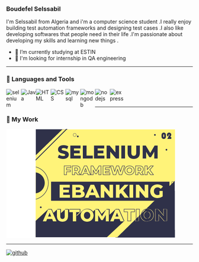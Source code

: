 <!--- ![Testing and Development](https://github.com/B-Selssabil/B-Selssabil-/blob/main/FINALLY.png) -->

### Boudefel Selssabil

I'm Selssabil from Algeria and  i'm a computer science student .I really enjoy building test  automation  frameworks  and designing test cases .I also like developing softwares that people need in their life .I'm passionate about developing my skills and learning new things .



- 🔭 I’m currently studying  at ESTIN 
- 👯 I'm looking for internship in QA engineering

---

### 🧰 Languages and Tools

<img align="left" alt="selenium" width="40px" style="marging-right:90px;" src="https://cdn.jsdelivr.net/gh/devicons/devicon/icons/selenium/selenium-original.svg" />
<img align="left" alt="Java" width="40px" style="marging-right:90px;" src="https://cdn.jsdelivr.net/gh/devicons/devicon/icons/java/java-original.svg"/>
<img align="left" alt="HTML" width="40px" style="marging-right:90px;" src="https://cdn.jsdelivr.net/gh/devicons/devicon/icons/html5/html5-plain.svg" />
<img align="left" alt="CSS" width="40px" style="marging-right:90px;" src="https://cdn.jsdelivr.net/gh/devicons/devicon/icons/css3/css3-plain.svg" />
<img align="left" alt="mysql" width="40px" style="marging-right:90px;" src="https://cdn.jsdelivr.net/gh/devicons/devicon/icons/mysql/mysql-original-wordmark.svg" />
<img align="left" alt="mongodb" width="40px" style="marging-right:90px;" src="https://cdn.jsdelivr.net/gh/devicons/devicon/icons/mongodb/mongodb-original.svg" />
<img align="left" alt="nodejs" width="40px" style="marging-right:90px;" src="https://cdn.jsdelivr.net/gh/devicons/devicon/icons/nodejs/nodejs-original.svg" />
<img align="left" alt="express" width="40px" style="marging-right:90px;" src="https://cdn.jsdelivr.net/gh/devicons/devicon/icons/express/express-original.svg" />



</br>          
</br>          


---




### 🔭 My Work

[<img src='https://github.com/B-Selssabil/B-Selssabil/blob/main/selenium.png' alt='selenium' >](https://github.com/B-Selssabil/testBankingV1) 



---


[<img src='https://cdn.jsdelivr.net/npm/simple-icons@3.0.1/icons/github.svg' alt='github' height='40'>](https://github.com/B-Selssabil)  


